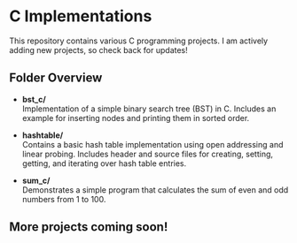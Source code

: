 # C Implementations

This repository contains various C programming projects. I am actively adding new projects, so check back for updates!

## Folder Overview

- **bst_c/**  
  Implementation of a simple binary search tree (BST) in C. Includes an example for inserting nodes and printing them in sorted order.

- **hashtable/**  
  Contains a basic hash table implementation using open addressing and linear probing. Includes header and source files for creating, setting, getting, and iterating over hash table entries.

- **sum_c/**  
  Demonstrates a simple program that calculates the sum of even and odd numbers from 1 to 100.

## More projects coming soon!